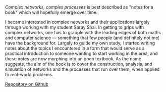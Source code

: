 <!--
.. title: Complex networks, complex processes
.. slug: cncp
.. date: 2020-06-17 16:56:48 UTC+01:00
.. tags: book, complex networks, epidemic spreading
.. category: writing
.. link: 
.. description: 
.. type: text
-->

*Complex networks, complex processes* is best described as "notes for
a book" which will hopefully emerge over time.

I became interested in complex networks and their applications largely
through working with my student Saray Shai. In getting to grips with
complex networks, one has to grapple with the leading edges of both
maths and computer science — something that few people (and definitely
not me) have the background for. Largely to guide my own study, I
started writing notes about the topics I encountered in a form that
would serve as a practical introduction to someone wanting to start
working in the area, and these notes are now morphing into an open
textbook. As the name suggests, the aim of the book is to cover the
construction, analysis, and simulation of networks and the processes
that run over them, when applied to real-world problems.

[Repository on Github](https://github.com/simoninireland/cncp)



